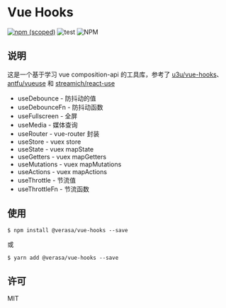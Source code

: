 # Vue Hooks

[![npm (scoped)](https://img.shields.io/npm/v/@verasa/vue-hooks)](https://www.npmjs.com/package/@verasa/vue-hooks)
![test](https://github.com/project-verasa/vue-hooks/workflows/test/badge.svg)
![NPM](https://img.shields.io/npm/l/@verasa/vue-hooks)

## 说明

这是一个基于学习 vue composition-api 的工具库，参考了 [u3u/vue-hooks](https://github.com/u3u/vue-hooks)、[antfu/vueuse](https://github.com/antfu/vueuse) 和 [streamich/react-use](https://github.com/streamich/react-use)

- useDebounce - 防抖动的值
- useDebounceFn - 防抖动函数
- useFullscreen - 全屏
- useMedia - 媒体查询
- useRouter - vue-router 封装
- useStore - vuex store
- useState - vuex mapState
- useGetters - vuex mapGetters
- useMutations - vuex mapMutations
- useActions - vuex mapActions
- useThrottle - 节流值
- useThrottleFn - 节流函数

## 使用

```
$ npm install @verasa/vue-hooks --save
```

或

```
$ yarn add @verasa/vue-hooks --save
```

## 许可

MIT
